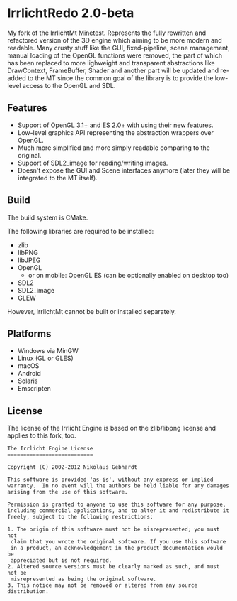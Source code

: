 IrrlichtRedo 2.0-beta
======================

My fork of the IrrlichtMt [Minetest](https://github.com/minetest/lib/irr). Represents the fully rewritten and refactored version of the 3D engine which aiming to be more modern and readable. Many crusty stuff like the GUI, fixed-pipeline, scene management, manual loading of the OpenGL functions were removed, the part of which has been replaced to more lighweight and transparent abstractions like DrawContext, FrameBuffer, Shader and another part will be updated and re-added to the MT since the common goal of the library is to provide the low-level access to the OpenGL and SDL.

Features
-----

* Support of OpenGL 3.1+ and ES 2.0+ with using their new features.
* Low-level graphics API representing the abstraction wrappers over OpenGL.
* Much more simplified and more simply readable comparing to the original.
* Support of SDL2_image for reading/writing images.
* Doesn't expose the GUI and Scene interfaces anymore (later they will be integrated to the MT itself).

Build
-----

The build system is CMake.

The following libraries are required to be installed:
* zlib
* libPNG
* libJPEG
* OpenGL
  * or on mobile: OpenGL ES (can be optionally enabled on desktop too)
* SDL2
* SDL2_image
* GLEW

However, IrrlichtMt cannot be built or installed separately.

Platforms
---------

* Windows via MinGW
* Linux (GL or GLES)
* macOS
* Android
* Solaris
* Emscripten

License
-------

The license of the Irrlicht Engine is based on the zlib/libpng license and applies to this fork, too.

	The Irrlicht Engine License
	===========================

	Copyright (C) 2002-2012 Nikolaus Gebhardt

	This software is provided 'as-is', without any express or implied
	warranty.  In no event will the authors be held liable for any damages
	arising from the use of this software.

	Permission is granted to anyone to use this software for any purpose,
	including commercial applications, and to alter it and redistribute it
	freely, subject to the following restrictions:

	1. The origin of this software must not be misrepresented; you must not
	 claim that you wrote the original software. If you use this software
	 in a product, an acknowledgement in the product documentation would be
	 appreciated but is not required.
	2. Altered source versions must be clearly marked as such, and must not be
	 misrepresented as being the original software.
	3. This notice may not be removed or altered from any source distribution.

